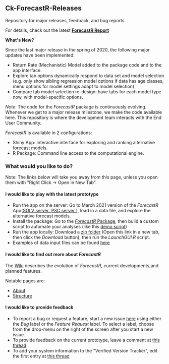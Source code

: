 ## Ck-ForecastR-Releases
Repository for major releases, feedback, and bug reports.

For details, check out the latest **[ForecastR Report](https://www.google.com/url?sa=t&rct=j&q=&esrc=s&source=web&cd=&ved=2ahUKEwiMi47T1rrvAhVVJjQIHQ-nCNYQFjAGegQIChAD&url=https%3A%2F%2Fwww.psc.org%2Fdownload%2F585%2Fvery-high-priority-chinook%2F11704%2Fs18-vhp15a-forecastr-tools-to-automate-forecasting-procedures-for-salmonid-terminal-run-and-escapement.pdf&usg=AOvVaw2ZHMiJb0dBhjytGgM8lgvZ)**


**What's New?**

Since the last major release in the spring of 2020,
the following major updates have been implemented:

* Return Rate (Mechanistic) Model added to the package code
and to the app interface.
* Explore tab options dynamically respond to data set and model selection (e.g. only show sibling regression model options
if data has age classes, menu options for model settings adapt to model selection)
*  Compare tab model selection re-design: have tabs for each model type now, with model-specific options.



*Note*: The code for the *ForecastR* package is continuously evolving. Whenever we get to a major release milestone, we make the code available here.  This repository is where the development team interacts with the End User Community.

*ForecastR* is available in 2 configurations:

* Shiny App: Interactive interface for exploring and ranking alternative forecast models.
* R Package: Command line access to the computational engine.


### What would you like to do?

Note: The links below will take you away from this page, unless you open them with "Right Click -> Open in New Tab".

#### I would like to play with the latest prototype


* Run the app on the server: Go to March 2021 version of the *ForecastR* App([SOLV server ](https://solv-code.shinyapps.io/forecastr/),[PSC server ](https://psc1.shinyapps.io/ForecastR/)), load in a data file, and explore the alternative forecast models.
* Install the package: Go to the [*ForecastR* Package](https://github.com/SalmonForecastR/ForecastR-Package), then build a custom script to automate your analyses (like this [demo script](https://github.com/SalmonForecastR/ForecastR-Releases/blob/main/1_DEMO_SCRIPT.R))
* Run the app locally: Download a [zip folder](https://github.com/SalmonForecastR/ForecastR-Releases/blob/main/Zipped_Releases/CK_ForecastR_prototype2021_03_08.zip) (Open this link in a new tab, then click the *Download* button),
	then run the *LaunchGUI.R* script.
* Examples of data input files can be found [here](https://github.com/SalmonForecastR/ForecastR-Releases/tree/main/SampleData)

#### I would like to find out more about *ForecastR*

The [Wiki](https://github.com/SalmonForecastR/ForecastR-Releases/wiki) describes the evolution of *ForecastR*, current developments,and planned features.

Notable pages are:

* [About](https://github.com/SalmonForecastR/ForecastR-Releases/wiki/1-About)
* [Structure](https://github.com/SalmonForecastR/ForecastR-Releases/wiki/2-Structure)



#### I would like to provide feedback

* To report a bug or request a feature, start a new issue [here](https://github.com/SalmonForecastR/ForecastR-Releases/issues) using either the *Bug* label or
the *Feature Request* label. To select a label, choose from the drop-menu on the right of the screen after you start a new issue.
* To provide feedback on the current prototype, leave a comment at [this thread](https://github.com/SalmonForecastR/ForecastR-Releases/issues/1)
* To add your system information to the "Verified Version Tracker", edit the first entry at [this thread](https://github.com/SalmonForecastR/ForecastR-Releases/issues/3)



